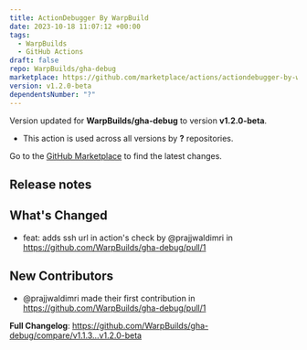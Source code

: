 ```yaml
---
title: ActionDebugger By WarpBuild
date: 2023-10-18 11:07:12 +00:00
tags:
  - WarpBuilds
  - GitHub Actions
draft: false
repo: WarpBuilds/gha-debug
marketplace: https://github.com/marketplace/actions/actiondebugger-by-warpbuild
version: v1.2.0-beta
dependentsNumber: "?"
---
```



Version updated for **WarpBuilds/gha-debug** to version **v1.2.0-beta**.
- This action is used across all versions by **?** repositories.

Go to the [GitHub Marketplace](https://github.com/marketplace/actions/actiondebugger-by-warpbuild) to find the latest changes.

## Release notes

## What's Changed
* feat: adds ssh url in action's check by @prajjwaldimri in https://github.com/WarpBuilds/gha-debug/pull/1

## New Contributors
* @prajjwaldimri made their first contribution in https://github.com/WarpBuilds/gha-debug/pull/1

**Full Changelog**: https://github.com/WarpBuilds/gha-debug/compare/v1.1.3...v1.2.0-beta
